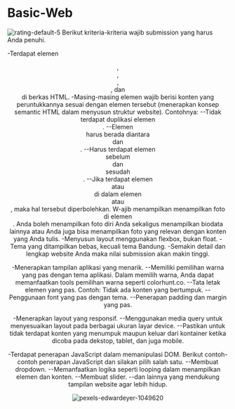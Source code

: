 # Basic-Web
![rating-default-5](https://github.com/Wynterwine/Basic-Web/assets/125936700/1646ebc9-33ec-4a8f-890f-c7db5fca14ae)
Berikut kriteria-kriteria wajib submission yang harus Anda penuhi.

-Terdapat elemen <header>, <footer>, <main>, <article>, dan <aside> di berkas HTML.
-Masing-masing elemen wajib berisi konten yang peruntukkannya sesuai dengan elemen tersebut (menerapkan konsep semantic HTML dalam menyusun struktur website).
Contohnya:
--Tidak terdapat duplikasi elemen <main>.
--Elemen <main> harus berada diantara <header> dan <footer>.
--Harus terdapat elemen <header> sebelum <main> dan <footer> sesudah <main>.
--Jika terdapat elemen <header> atau <footer> di dalam elemen <article> atau <aside>, maka hal tersebut diperbolehkan.
W-ajib menampilkan menampilkan foto di elemen <aside>. Anda boleh menampilkan foto diri Anda sekaligus menampilkan biodata lainnya atau Anda juga bisa menampilkan foto yang relevan dengan konten yang Anda tulis.
-Menyusun layout menggunakan flexbox, bukan float.
-Tema yang ditampilkan bebas, kecuali tema Bandung.
-Semakin detail dan lengkap website Anda maka nilai submission akan makin tinggi.

-Menerapkan tampilan aplikasi yang menarik.
--Memiliki pemilihan warna yang pas dengan tema aplikasi. Dalam memilih warna, Anda dapat memanfaatkan tools pemilihan warna seperti colorhunt.co.
--Tata letak elemen yang pas.
Contoh: Tidak ada konten yang bertumpuk.
--Penggunaan font yang pas dengan tema.
--Penerapan padding dan margin yang pas.

-Menerapkan layout yang responsif.
--Menggunakan media query untuk menyesuaikan layout pada berbagai ukuran layar device.
--Pastikan untuk tidak terdapat konten yang menumpuk maupun keluar dari kontainer ketika dicoba pada dekstop, tablet, dan juga mobile.

-Terdapat penerapan JavaScript dalam memanipulasi DOM. Berikut contoh-contoh penerapan JavaScript dan silakan pilih salah satu.
--Membuat dropdown.
--Memanfaatkan logika seperti looping dalam menampilkan elemen dan konten.
--Membuat slider.
--dan lainnya yang mendukung tampilan website agar lebih hidup.

![pexels-edwardeyer-1049620](https://github.com/Wynterwine/Basic-Web/assets/125936700/124d2f56-3d4e-4f92-a039-d102332e007f)

